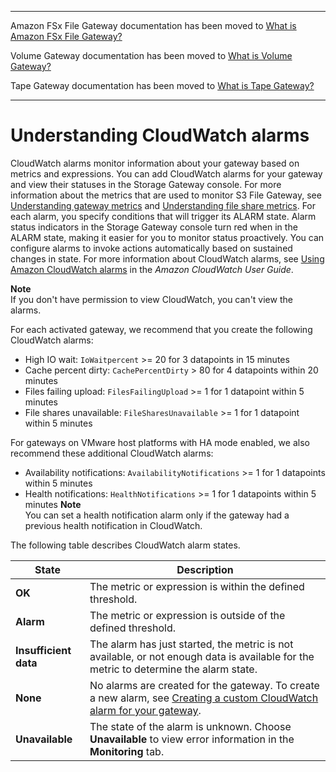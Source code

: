 --------

Amazon FSx File Gateway documentation has been moved to [What is Amazon FSx File Gateway?](https://docs.aws.amazon.com/filegateway/latest/filefsxw/WhatIsStorageGateway.html)

Volume Gateway documentation has been moved to [What is Volume Gateway?](https://docs.aws.amazon.com/storagegateway/latest/vgw/WhatIsStorageGateway.html)

Tape Gateway documentation has been moved to [What is Tape Gateway?](https://docs.aws.amazon.com/storagegateway/latest/tgw/WhatIsStorageGateway.html)

--------

# Understanding CloudWatch alarms<a name="cloudwatch-alarms"></a>

CloudWatch alarms monitor information about your gateway based on metrics and expressions\. You can add CloudWatch alarms for your gateway and view their statuses in the Storage Gateway console\. For more information about the metrics that are used to monitor S3 File Gateway, see [Understanding gateway metrics](https://docs.aws.amazon.com/filegateway/latest/files3/monitoring-file-gateway.html#understanding-file-gateway-metrics) and [Understanding file share metrics](https://docs.aws.amazon.com/filegateway/latest/files3/monitoring-file-gateway.html#monitoring-file-gateway-resources)\. For each alarm, you specify conditions that will trigger its ALARM state\. Alarm status indicators in the Storage Gateway console turn red when in the ALARM state, making it easier for you to monitor status proactively\. You can configure alarms to invoke actions automatically based on sustained changes in state\. For more information about CloudWatch alarms, see [Using Amazon CloudWatch alarms](https://docs.aws.amazon.com/AmazonCloudWatch/latest/monitoring/AlarmThatSendsEmail.html) in the *Amazon CloudWatch User Guide*\.

**Note**  
If you don't have permission to view CloudWatch, you can't view the alarms\.

For each activated gateway, we recommend that you create the following CloudWatch alarms:
+ High IO wait: `IoWaitpercent` >= 20 for 3 datapoints in 15 minutes
+ Cache percent dirty: `CachePercentDirty` > 80 for 4 datapoints within 20 minutes
+ Files failing upload: `FilesFailingUpload` >= 1 for 1 datapoint within 5 minutes
+ File shares unavailable: `FileSharesUnavailable` >= 1 for 1 datapoint within 5 minutes

For gateways on VMware host platforms with HA mode enabled, we also recommend these additional CloudWatch alarms:
+ Availability notifications: `AvailabilityNotifications` >= 1 for 1 datapoints within 5 minutes
+ Health notifications: `HealthNotifications` >= 1 for 1 datapoints within 5 minutes
**Note**  
You can set a health notification alarm only if the gateway had a previous health notification in CloudWatch\.

The following table describes CloudWatch alarm states\.


| State | Description | 
| --- | --- | 
|  **OK**  |  The metric or expression is within the defined threshold\.  | 
|  **Alarm**  |  The metric or expression is outside of the defined threshold\.  | 
|  **Insufficient data**  |  The alarm has just started, the metric is not available, or not enough data is available for the metric to determine the alarm state\.  | 
|  **None**  |  No alarms are created for the gateway\. To create a new alarm, see [Creating a custom CloudWatch alarm for your gateway](cloudwatch-alarms-create-alarm.md)\.  | 
|  **Unavailable**  |  The state of the alarm is unknown\. Choose **Unavailable** to view error information in the **Monitoring** tab\.  | 